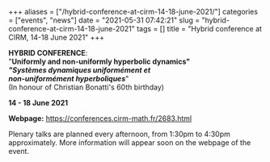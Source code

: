 +++
aliases = ["/hybrid-conference-at-cirm-14-18-june-2021/"]
categories = ["events", "news"]
date = "2021-05-31 07:42:21"
slug = "hybrid-conference-at-cirm-14-18-june-2021"
tags = []
title = "Hybrid conference at CIRM, 14-18 June 2021"
+++

**HYBRID CONFERENCE**:  
"**Uniformly and non-uniformly hyperbolic dynamics"  
*"Systèmes dynamiques uniformément et***  
***non-uniformément hyperboliques***"  
(In honour of Christian Bonatti's 60th birthday)

**14 - 18 June 2021**

**Webpage:** <https://conferences.cirm-math.fr/2683.html>  
  
Plenary talks are planned every afternoon, from 1:30pm to 4:30pm
approximately. More information will appear soon on the webpage of the
event.
